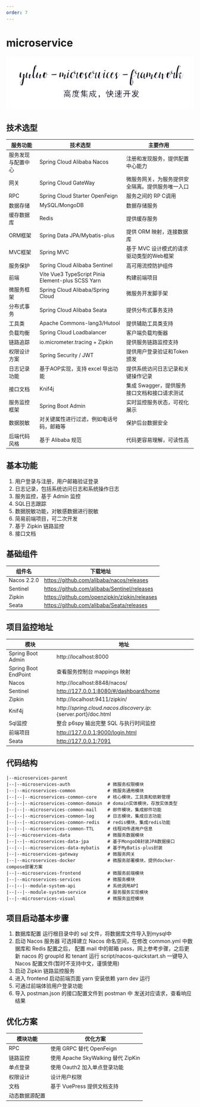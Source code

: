 ```yaml
---
order: 7
---
```


# microservice

![logo](./logo.png)

## 技术选型

| 服务功能           | 技术选型                                          | 主要作用                                         |
|--------------------|---------------------------------------------------|--------------------------------------------------|
| 服务发现与配置中心 | Spring Cloud Alibaba Nacos                        | 注册和发现服务，提供配置中心能力                 |
| 网关               | Spring Cloud GateWay                              | 微服务网关，为服务提供安全隔离。提供服务唯一入口 |
| RPC                | Spring Cloud Starter OpenFeign                    | 服务之间的 RP C调用                              |
| 数据存储           | MySQL/MongoDB                                     | 数据存储服务                                     |
| 缓存数据库         | Redis                                             | 提供缓存服务                                     |
| ORM框架            | Spring Data JPA/Mybatis-plus                      | 提供 ORM 映射，连接数据库                        |
| MVC框架            | Spring MVC                                        | 基于 MVC 设计模式的请求驱动类型的Web框架         |
| 服务保护           | Spring Cloud Alibaba Sentinel                     | 高可用流控防护组件                               |
| 前端               | Vite Vue3 TypeScript Pinia Element-plus SCSS Yarn | 构建前端项目                                     |
| 微服务框架         | Spring Cloud Alibaba/Spring Cloud                 | 微服务开发脚手架                                 |
| 分布式事务         | Spring Cloud Alibaba Seata                        | 提供分布式事务支持                               |
| 工具类             | Apache Commons-lang3/Hutool                       | 提供辅助工具类支持                               |
| 负载均衡           | Spring Cloud Loadbalancer                         | 客户端负载均衡器                                 |
| 链路追踪           | io.micrometer.tracing + Zipkin                    | 提供服务链路监控支持                             |
| 权限设计方案       | Spring Security / JWT                             | 提供用户登录验证和Token颁发                      |
| 日志记录功能       | 基于AOP实现，支持 excel 导出功能                  | 提供系统访问日志记录和关键操作记录               |
| 接口文档           | Knif4j                                            | 集成 Swagger，提供服务接口文档和接口请求测试     |
| 服务监控框架       | Spring Boot Admin                                 | 实时监控服务状态，可视化展示                     |
| 数据脱敏           | 对关键属性进行过滤，例如电话号码，邮箱等          | 保护后台数据安全                                 |
| 后端代码风格       | 基于 Alibaba 规范                                 | 代码更容易理解，可读性高                         |


## 基本功能
1. 用户登录与注册，用户邮箱验证登录
2. 日志记录，包括系统访问日志和系统操作日志
3. 服务监控，基于 Admin 监控
4. SQL日志跟踪
5. 数据脱敏功能，对敏感数据进行脱敏
6. 简易前端项目，可二次开发
7. 基于 Zipkin 链路监控
8. 接口文档

## 基础组件
|组件名| 下载地址                                          |
|---|-----------------------------------------------|
|Nacos 2.2.0| https://github.com/alibaba/nacos/releases     |
|Sentinel| https://github.com/alibaba/Sentinel/releases  |
|Zipkin| https://github.com/openzipkin/zipkin/releases |
|Seata| https://github.com/alibaba/Seata/releases     |

## 项目监控地址

| 模块                 | 地址                                                              |
|----------------------|-------------------------------------------------------------------|
| Spring Boot Admin    | http://localhost:8000                                             |
| Spring Boot EndPoint | 查看服务控制台 mappings 映射                                      |
| Nacos                | http://localhost:8848/nacos/                                      |
| Sentinel             | http://127.0.0.1:8080/#/dashboard/home                            |
| Zipkin               | http://localhost:9411/zipkin/                                     |
| Knif4j               | http://${spring.cloud.nacos.discovery.ip}:${server.port}/doc.html |
| Sql监控              | 整合 p6spy 输出完整 SQL 与执行时间监控                            |
| 前端项目             | http://127.0.0.1:9000/login.html                                  |
| Seata                | http://127.0.0.1:7091                                             |

## 代码结构
```markdwon
|--microservices-parent
|--|--microservices-auth              # 微服务权限模块
|--|--microservices-common            # 微服务通用模块
|--|--|--microservices-common-core    # 核心模块，工具类和依赖管理
|--|--|--microservices-common-domain  # domain实体模块，存放实体类型
|--|--|--microservices-common-mail    # 邮件模块，集成邮件功能
|--|--|--microservices-common-log     # 日志模块，集成日志功能
|--|--|--microservices-common-redis   # redis模块，集成redis功能
|--|--|--microservices-common-TTL     # 线程间传递用户信息
|--|--microservices-data              # 微服务数据模块
|--|--|--microservices-data-jpa       # 基于MongoDB封装JPA数据接口
|--|--|--microservices-data-mybatis   # 基于MyBatis-plus封装
|--|--microservices-gateway           # 微服务网关
|--|--microservices-docker            # 微服务部署模块，提供docker-compose部署方案
|--|--microservices-frontend          # 微服务前端模块
|--|--microservices-services          # 微服务模块
|--|--|--module-system-api            # 系统调用API
|--|--|--module-system-service        # 服务服务实现模块
|--|--microservices-visual            # 微服务监控模块
```

## 项目启动基本步骤
1. 数据库配置
   运行根目录中的 sql 文件，将数据库文件导入到mysql中
2. 启动 Nacos 服务器
   可选择建立 Nacos 命名空间，在修改 common.yml 中数据库和 Redis 配置之后，
   配置 mail 中的邮箱 pass，网上参考步骤，之后更新 nacos 的 groupId 和 tenant
   运行 script/nacos-quickstart.sh 一键导入 Nacos 配置文件(暂时不支持中文，谨慎使用)
3. 启动 Zipkin 链路监控服务
4. 进入 frontend 启动前端页面
   yarn 安装依赖
   yarn dev 运行
5. 可通过前端体验用户登录功能
6. 导入 postman.json 的接口配置文件到 postman 中
   发送对应请求，查看响应结果

## 优化方案

| 模块功能       | 优化方案                           |
|----------------|------------------------------------|
| RPC            | 使用 GRPC 替代 OpenFeign           |
| 链路监控       | 使用 Apache SkyWalking 替代 ZipKin |
| 单点登录       | 使用 Oauth2 加入单点登录功能       |
| 权限设计       | 设计用户权限                       |
| 文档           | 基于 VuePress 提供文档支持         |
| 动态数据源配置 |                                    |
